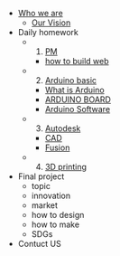 <!-- 侧边栏 docs/_sidebar.md -->

- [Who we are](AboutUs/TeamIntro.md)
   - [Our Vision]()
- Daily homework
   - 1. [PM]()
     - [how to build web](https://www.nexmaker.com/doc/1projectmanage/webmethod.html)
  - 2. [Arduino basic](https://www.arduino.cc/)
     - [ What is Arduino ](https://www.arduino.cc/en/Guide/Introduction/)
     - [ARDUINO BOARD]()
     - [Arduino Software]()
  - 3. [Autodesk]()
     - [CAD](Cad/IntroductionofCad.md)
     - [Fusion](Fusion/Fusion.md)
  - 4. [3D printing]()
- Final project
   - topic 
   - innovation
   - market
   - how to design 
   - how to make
   - SDGs
- Contuct US  